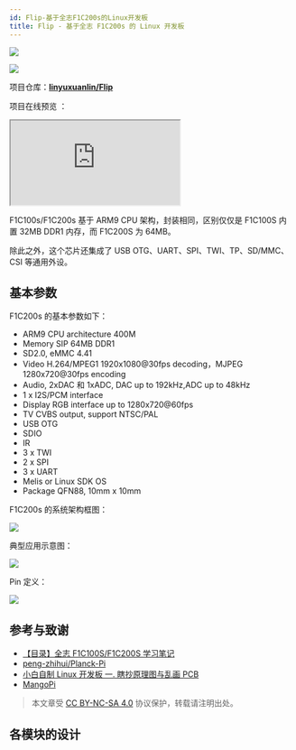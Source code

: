 ```yaml
---
id: Flip-基于全志F1C200s的Linux开发板
title: Flip - 基于全志 F1C200s 的 Linux 开发板
---
```


![](https://cos.wiki-power.com/img/20220527234815.jpeg)

![](https://cos.wiki-power.com/img/20220527234855.jpeg)

项目仓库：[**linyuxuanlin/Flip**](https://github.com/linyuxuanlin/Flip)

项目在线预览 ：

<div class="iframe_viewer">
    <iframe 
    scrolling="no"
  src="https://viewer.wiki-power.com/Flip.html"
></iframe>
</div>

F1C100s/F1C200s 基于 ARM9 CPU 架构，封装相同，区别仅仅是 F1C100S 内置 32MB DDR1 内存，而 F1C200S 为 64MB。

除此之外，这个芯片还集成了 USB OTG、UART、SPI、TWI、TP、SD/MMC、CSI 等通用外设。

## 基本参数

F1C200s 的基本参数如下：

- ARM9 CPU architecture 400M
- Memory SIP 64MB DDR1
- SD2.0, eMMC 4.41
- Video H.264/MPEG1 1920x1080@30fps decoding，MJPEG 1280x720@30fps encoding
- Audio, 2xDAC 和 1xADC, DAC up to 192kHz,ADC up to 48kHz
- 1 x I2S/PCM interface
- Display RGB interface up to 1280x720@60fps
- TV CVBS output, support NTSC/PAL
- USB OTG
- SDIO
- IR
- 3 x TWI
- 2 x SPI
- 3 x UART
- Melis or Linux SDK OS
- Package QFN88, 10mm x 10mm

F1C200s 的系统架构框图：

![](https://cos.wiki-power.com/img/20220422152227.png)

典型应用示意图：

![](https://cos.wiki-power.com/img/20220513232027.png)

Pin 定义：

![](https://cos.wiki-power.com/img/20220422153239.png)

## 参考与致谢

- [【目录】全志 F1C100S/F1C200S 学习笔记](https://blog.csdn.net/p1279030826/article/details/113370239)
- [peng-zhihui/Planck-Pi](https://github.com/peng-zhihui/Planck-Pi)
- [小白自制 Linux 开发板 一. 瞎抄原理图与乱画 PCB](https://www.cnblogs.com/twzy/p/14714651.html)
- [MangoPi](https://mangopi.cc/f1c200s)

 > 本文章受 [CC BY-NC-SA 4.0](https://creativecommons.org/licenses/by/4.0/deed.zh) 协议保护，转载请注明出处。

## 各模块的设计
